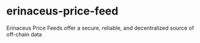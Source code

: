 # erinaceus-price-feed
Erinaceus Price Feeds offer a secure, reliable, and decentralized source of off-chain data
